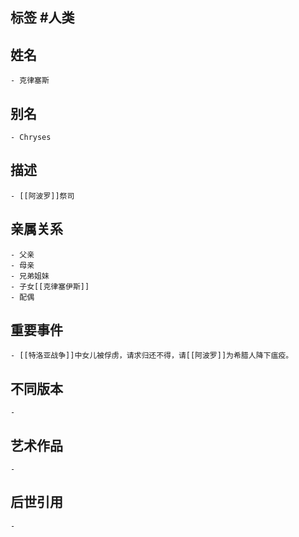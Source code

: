 ## 标签  #人类
## 姓名
	- 克律塞斯
## 别名
	- Chryses
## 描述
	- [[阿波罗]]祭司
## 亲属关系
	- 父亲
	- 母亲
	- 兄弟姐妹
	- 子女[[克律塞伊斯]]
	- 配偶
## 重要事件
	- [[特洛亚战争]]中女儿被俘虏，请求归还不得，请[[阿波罗]]为希腊人降下瘟疫。
## 不同版本
	-
## 艺术作品
	-
## 后世引用
	-
